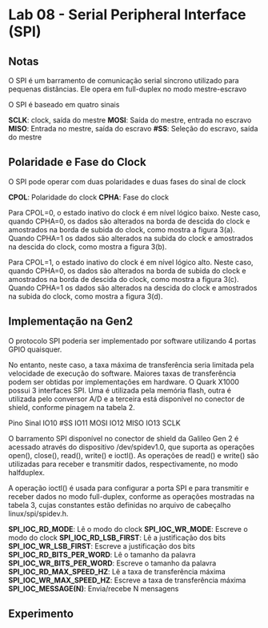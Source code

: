 # Lab 08 - Serial Peripheral Interface (SPI)

## Notas

O SPI é um barramento de comunicação serial síncrono utilizado para pequenas distâncias. Ele opera em full-duplex no modo mestre-escravo

O SPI é baseado em quatro sinais

**SCLK**: clock, saída do mestre
**MOSI**: Saída do mestre, entrada no escravo
**MISO**: Entrada no mestre, saída do escravo
**#SS**: Seleção do escravo, saída do mestre

## Polaridade e Fase do Clock

O SPI pode operar com duas polaridades e duas fases do sinal de clock

**CPOL**: Polaridade do clock
**CPHA**: Fase do clock

Para CPOL=0, o estado inativo do clock é em nível lógico baixo. Neste caso, quando CPHA=0, os dados são alterados na borda de descida do clock e amostrados na borda de subida do clock, como mostra a figura 3(a). Quando CPHA=1 os dados são alterados na subida do clock e amostrados na descida do clock, como mostra a figura 3(b).


Para CPOL=1, o estado inativo do clock é em nível lógico alto. Neste caso, quando CPHA=0, os dados são alterados na borda de subida do clock e amostrados na borda de descida do clock, como mostra a figura 3(c). Quando CPHA=1 os dados são alterados na descida do clock e amostrados na subida do clock, como mostra a figura 3(d).

## Implementação na Gen2

O protocolo SPI poderia ser implementado por software utilizando 4 portas GPIO quaisquer. 

No entanto, neste caso, a taxa máxima de transferência seria limitada pela velocidade de execução do software. Maiores taxas de transferência podem ser obtidas por implementações em hardware. O Quark X1000 possui 3 interfaces SPI. Uma é utilizada pela memória flash, outra é utilizada pelo conversor A/D e a terceira está disponível no conector de shield, conforme pinagem na tabela 2.

Pino Sinal
IO10 #SS
IO11 MOSI
IO12 MISO
IO13 SCLK

O barramento SPI disponível no conector de shield da Galileo Gen 2 é acessado através do dispositivo /dev/spidev1.0, que suporta as operações open(), close(), read(), write() e ioctl(). As operações de read() e write() são utilizadas para  receber e transmitir dados, respectivamente, no modo halfduplex. 

A operação ioctl() é usada para configurar a porta SPI e para transmitir e receber dados no modo full-duplex, conforme as operações mostradas na tabela 3, cujas constantes estão definidas no arquivo de cabeçalho linux/spi/spidev.h.

**SPI_IOC_RD_MODE**: Lê o modo do clock
**SPI_IOC_WR_MODE**: Escreve o modo do clock
**SPI_IOC_RD_LSB_FIRST**: Lê a justificação dos bits
**SPI_IOC_WR_LSB_FIRST**: Escreve a justificação dos bits
**SPI_IOC_RD_BITS_PER_WORD**: Lê o tamanho da palavra
**SPI_IOC_WR_BITS_PER_WORD**: Escreve o tamanho da palavra
**SPI_IOC_RD_MAX_SPEED_HZ**: Lê a taxa de transferência máxima
**SPI_IOC_WR_MAX_SPEED_HZ**: Escreve a taxa de transferência máxima
**SPI_IOC_MESSAGE(N)**: Envia/recebe N mensagens


## Experimento


